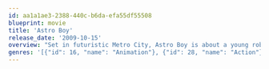 ```yaml
---
id: aa1a1ae3-2388-440c-b6da-efa55df55508
blueprint: movie
title: 'Astro Boy'
release_date: '2009-10-15'
overview: "Set in futuristic Metro City, Astro Boy is about a young robot with incredible powers created by a brilliant scientist in the image of the son he has lost. Unable to fulfill the grieving man's expectations, our hero embarks on a journey in search of acceptance, experiencing betrayal and a netherworld of robot gladiators, before he returns to save Metro City and reconcile with the father who had rejected him."
genres: '[{"id": 16, "name": "Animation"}, {"id": 28, "name": "Action"}, {"id": 10751, "name": "Family"}, {"id": 878, "name": "Science Fiction"}]'
---
```

